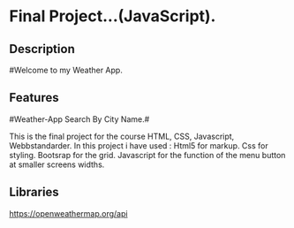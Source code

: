 # Final Project...(JavaScript).
## Description
#Welcome to my Weather App.
## Features
#Weather-App Search By City Name.#

This is the final project for the course HTML, CSS, Javascript, Webbstandarder. 
In this project i have used :
Html5 for markup.
Css for styling.
Bootsrap for the grid.
Javascript for the function of the menu button at smaller screens widths.

## Libraries
https://openweathermap.org/api
